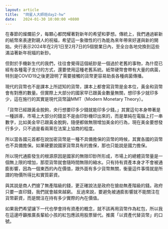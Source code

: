 ```yaml
---
layout: article
title:  "冏星人大師班day2-hw"
date:   2024-01-30 10:00:00 +0800
---
```


在春節的燦爛前夕，每顆心都閃耀著對新年的希望和夢想。傳統上，我們通過嶄新的紙幣來表達對親人的祝福，希望這一象徵性的行為能為來年帶來好運與新的開始。央行表示2024年在2月1日至2月7日的5個營業日內，至全台各地兌換到這些滿溢著新年祝福的新鈔。

但對於手機新生代的我們，往往會覺得這個紙鈔是一個過於老舊的事物，為什麼已經有各種電子支付的方式，還要使用這種老舊系統。紙幣硬幣會帶有大量的病菌，特別是COVID19之後更證明了需要接觸的貨幣更容易助長各種病菌傳播。

現代的貨幣也不是課本上所認知的貨幣，課本上都會寫貨幣是金本位，黃金和貨幣會有對應的數量。但實際上大部分的國家早已跟黃金數量無關，想印多少就印多少，這在施行的其實是現代貨幣論MMT（Modern Monetary Theory）。

「貨幣已經跟黃金脫鉤，央行想要印多少錢就能印多少錢。」其實這句本身帶著是一種誤導，市場上大部分的錢並不是由印鈔機印出來的，而是單純在電腦上打一串數字，比如美金早已跟黃金脫鉤，隨便都做無限增加美金的行為，現在美金要想發行多少，只不過是看兩黨在法案上協商的程度。

所以當各國元首都在說加密貨幣是一種不具備擔保的貨幣的時候，其實各國的貨幣也不具備擔保。如果硬要說國家貨幣具有的擔保，那也只能說是國力擔保。

所以現代通膨發生的根源原因是國家的無限印鈔所形成，市場上的總體貨幣量是一個無上限的增加，那麼貨幣就會隨時間無限的縮水。只有持有資產本身才不會被通膨影響，因為一個東西的內在價值，跟外面有多少貨幣無關，衡量這件事情就是所謂的物價所得比和實質薪資。

與其說是商人們搶了無產階級的錢，更正確說法是政府在搶劫無產階級的錢。政府只要一直印錢，我們就會越來越窮。
反過來說，要避免被通膨影響就不能關注在貨幣薪資，而是關注在持有多少實際的內在價值。

如果我們希望讓下一代也學會持有資產的概念，就不該再用貨幣作為紅包，所以我在這邊呼籲推廣長輩給小孩的紅包應該用股票替代。推廣「以資產代替貨幣」的口號。
